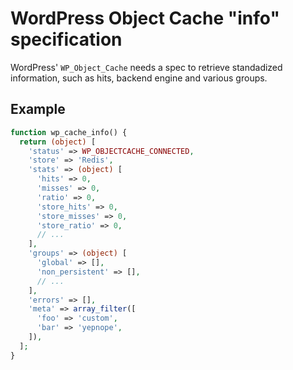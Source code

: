 # WordPress Object Cache "info" specification

WordPress' `WP_Object_Cache` needs a spec to retrieve standadized information, such as hits, backend engine and various groups.

## Example

```php
function wp_cache_info() {
  return (object) [
    'status' => WP_OBJECTCACHE_CONNECTED,
    'store' => 'Redis',
    'stats' => (object) [
      'hits' => 0,
      'misses' => 0,
      'ratio' => 0,
      'store_hits' => 0,
      'store_misses' => 0,
      'store_ratio' => 0,
      // ...
    ],
    'groups' => (object) [
      'global' => [],
      'non_persistent' => [],
      // ...
    ],
    'errors' => [],
    'meta' => array_filter([
      'foo' => 'custom',
      'bar' => 'yepnope',
    ]),
  ];
}
```
